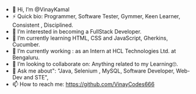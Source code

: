 - 👋 Hi, I’m @VinayKamal
- ⚡ Quick bio: Programmer, Software Tester, Gymmer, Keen Learner, Consistent , Disciplined.
- 👀 I’m interested in becoming a FullStack Developer.
- 🌱 I’m currently learning HTML, CSS and JavaScript, Gherkins, Cucumber.
- 🔭 I’m currently working : as an Intern at HCL Technologies Ltd. at Bengaluru.
- 💞️ I’m looking to collaborate on: Anything related to my Learning🙄.
- 💬 Ask me about":  "Java, Selenium , MySQL, Software Developer, Web-Dev and STE",
- 📫 How to reach me: https://github.com/VinayCodes666
<!---
VinayCodes666/VinayCodes666 is a ✨ special ✨ repository because its `README.md` (this file) appears on your GitHub profile.
You can click the Preview link to take a look at your changes.
--->
